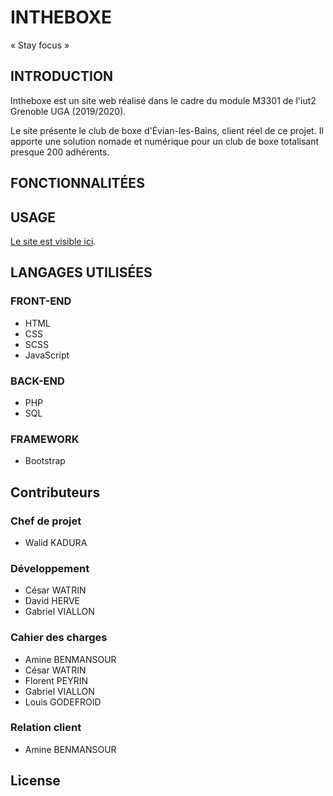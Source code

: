 # INTHEBOXE

« Stay focus »

## INTRODUCTION

Intheboxe est un site web réalisé dans le cadre du module M3301 de
l'iut2 Grenoble UGA (2019/2020).

Le site présente le club de boxe d'Évian-les-Bains, client réel de ce projet.
Il apporte une solution nomade et numérique pour un club de boxe
totalisant presque 200 adhérents.

## FONCTIONNALITÉES

## USAGE

[Le site est visible ici](http://boxingclubevian.ddns.net/InTheBoxe-master/controle/accueil.ctrl.php).

## LANGAGES UTILISÉES

### FRONT-END

- HTML
- CSS
- SCSS
- JavaScript

### BACK-END
- PHP
- SQL

### FRAMEWORK
- Bootstrap


## Contributeurs

### Chef de projet
- Walid KADURA

### Développement
- César WATRIN
- David HERVE
- Gabriel VIALLON
### Cahier des charges
- Amine BENMANSOUR
- César WATRIN
- Florent PEYRIN
- Gabriel VIALLON
- Louis GODEFROID
### Relation client
- Amine BENMANSOUR


## License
